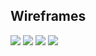 ## Wireframes

<img src="wireframes/photo1.JPG">

<img src="wireframes/photo2.JPG">

<img src="wireframes/photo3.JPG">

<img src="wireframes/photo4.JPG">